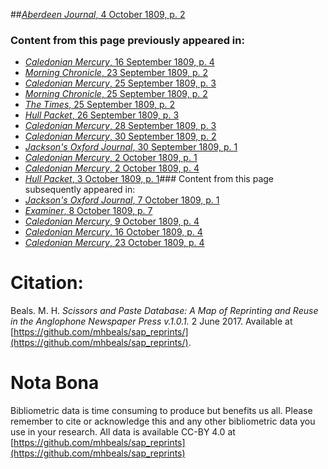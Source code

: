 ##[*Aberdeen Journal*, 4 October 1809, p. 2](https://mhbeals.github.io/sap_html/Aberdeen-Journal/Aberdeen-Journal-4-October-1809-p-2)

### Content from this page previously appeared in:
+ [*Caledonian Mercury*, 16 September 1809, p. 4](https://mhbeals.github.io/sap_html/Caledonian-Mercury/Caledonian-Mercury-16-September-1809-p-4)
+ [*Morning Chronicle*, 23 September 1809, p. 2](https://mhbeals.github.io/sap_html/Morning-Chronicle/Morning-Chronicle-23-September-1809-p-2)
+ [*Caledonian Mercury*, 25 September 1809, p. 3](https://mhbeals.github.io/sap_html/Caledonian-Mercury/Caledonian-Mercury-25-September-1809-p-3)
+ [*Morning Chronicle*, 25 September 1809, p. 2](https://mhbeals.github.io/sap_html/Morning-Chronicle/Morning-Chronicle-25-September-1809-p-2)
+ [*The Times*, 25 September 1809, p. 2](https://mhbeals.github.io/sap_html/The-Times/The-Times-25-September-1809-p-2)
+ [*Hull Packet*, 26 September 1809, p. 3](https://mhbeals.github.io/sap_html/Hull-Packet/Hull-Packet-26-September-1809-p-3)
+ [*Caledonian Mercury*, 28 September 1809, p. 3](https://mhbeals.github.io/sap_html/Caledonian-Mercury/Caledonian-Mercury-28-September-1809-p-3)
+ [*Caledonian Mercury*, 30 September 1809, p. 2](https://mhbeals.github.io/sap_html/Caledonian-Mercury/Caledonian-Mercury-30-September-1809-p-2)
+ [*Jackson's Oxford Journal*, 30 September 1809, p. 1](https://mhbeals.github.io/sap_html/Jackson's-Oxford-Journal/Jackson's-Oxford-Journal-30-September-1809-p-1)
+ [*Caledonian Mercury*, 2 October 1809, p. 1](https://mhbeals.github.io/sap_html/Caledonian-Mercury/Caledonian-Mercury-2-October-1809-p-1)
+ [*Caledonian Mercury*, 2 October 1809, p. 4](https://mhbeals.github.io/sap_html/Caledonian-Mercury/Caledonian-Mercury-2-October-1809-p-4)
+ [*Hull Packet*, 3 October 1809, p. 1](https://mhbeals.github.io/sap_html/Hull-Packet/Hull-Packet-3-October-1809-p-1)### Content from this page subsequently appeared in:
+ [*Jackson's Oxford Journal*, 7 October 1809, p. 1](https://mhbeals.github.io/sap_html/Jackson's-Oxford-Journal/Jackson's-Oxford-Journal-7-October-1809-p-1)
+ [*Examiner*, 8 October 1809, p. 7](https://mhbeals.github.io/sap_html/Examiner/Examiner-8-October-1809-p-7)
+ [*Caledonian Mercury*, 9 October 1809, p. 4](https://mhbeals.github.io/sap_html/Caledonian-Mercury/Caledonian-Mercury-9-October-1809-p-4)
+ [*Caledonian Mercury*, 16 October 1809, p. 4](https://mhbeals.github.io/sap_html/Caledonian-Mercury/Caledonian-Mercury-16-October-1809-p-4)
+ [*Caledonian Mercury*, 23 October 1809, p. 4](https://mhbeals.github.io/sap_html/Caledonian-Mercury/Caledonian-Mercury-23-October-1809-p-4)
                    
# Citation: 

Beals. M. H. *Scissors and Paste Database: A Map of Reprinting and Reuse in the Anglophone Newspaper Press v.1.0.1.* 2 June 2017. Available at [https://github.com/mhbeals/sap_reprints/](https://github.com/mhbeals/sap_reprints/). 
                    
# Nota Bona

Bibliometric data is time consuming to produce but benefits us all. Please remember to cite or acknowledge this and any other bibliometric data you use in your research. All data is available CC-BY 4.0 at [https://github.com/mhbeals/sap_reprints](https://github.com/mhbeals/sap_reprints)